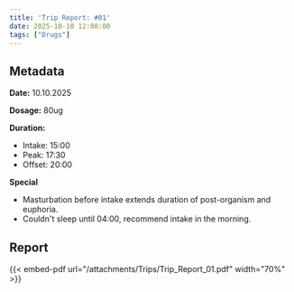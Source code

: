 ```yaml
---
title: 'Trip Report: #01'
date: 2025-10-10 12:00:00
tags: ["Drugs"]
---
```


## Metadata

**Date:** 10.10.2025

**Dosage:** 80ug

**Duration:**
- Intake: 15:00
- Peak: 17:30
- Offset: 20:00

**Special**
- Masturbation before intake extends duration of post-organism and euphoria.
- Couldn't sleep until 04:00, recommend intake in the morning.

## Report

{{< embed-pdf url="/attachments/Trips/Trip_Report_01.pdf" width="70%" >}}
